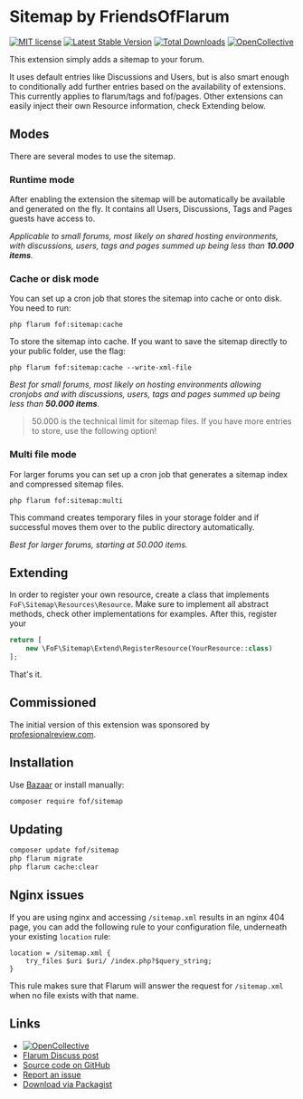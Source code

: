 # Sitemap by FriendsOfFlarum
[![MIT license](https://img.shields.io/badge/license-MIT-blue.svg)](https://github.com/FriendsOfFlarum/sitemap/blob/master/LICENSE.md) [![Latest Stable Version](https://img.shields.io/packagist/v/fof/sitemap.svg)](https://packagist.org/packages/fof/sitemap) [![Total Downloads](https://img.shields.io/packagist/dt/fof/sitemap.svg)](https://packagist.org/packages/fof/sitemap) [![OpenCollective](https://img.shields.io/badge/opencollective-fof-blue.svg)](https://opencollective.com/fof/donate)

This extension simply adds a sitemap to your forum.

It uses default entries like Discussions and Users, but is also smart enough to conditionally add further entries
based on the availability of extensions. This currently applies to flarum/tags and fof/pages. Other extensions
can easily inject their own Resource information, check Extending below.

## Modes

There are several modes to use the sitemap.

### Runtime mode

After enabling the extension the sitemap will be automatically be available and generated on the fly. It contains
all Users, Discussions, Tags and Pages guests have access to.

_Applicable to small forums, most likely on shared hosting environments, with discussions, users, tags and pages summed
up being less than **10.000 items**._

### Cache or disk mode

You can set up a cron job that stores the sitemap into cache or onto disk. You need to run:

```
php flarum fof:sitemap:cache
```

To store the sitemap into cache. If you want to save the sitemap directly to your public folder, use the flag:

```
php flarum fof:sitemap:cache --write-xml-file
```

_Best for small forums, most likely on hosting environments allowing cronjobs and with discussions, users, tags and pages summed
up being less than **50.000 items**._

> 50.000 is the technical limit for sitemap files. If you have more entries to store, use the following option!

### Multi file mode

For larger forums you can set up a cron job that generates a sitemap index and compressed sitemap files.

```
php flarum fof:sitemap:multi
```

This command creates temporary files in your storage folder and if successful moves them over to the public
directory automatically.

_Best for larger forums, starting at 50.000 items._

## Extending

In order to register your own resource, create a class that implements `FoF\Sitemap\Resources\Resource`. Make sure
to implement all abstract methods, check other implementations for examples. After this, register your 

```php
return [
    new \FoF\Sitemap\Extend\RegisterResource(YourResource::class)
];
```
That's it.

## Commissioned

The initial version of this extension was sponsored by [profesionalreview.com](https://www.profesionalreview.com/).

## Installation

Use [Bazaar](https://discuss.flarum.org/d/5151) or install manually:

```bash
composer require fof/sitemap
```

## Updating

```bash
composer update fof/sitemap
php flarum migrate
php flarum cache:clear
```

## Nginx issues

If you are using nginx and accessing `/sitemap.xml` results in an nginx 404 page, you can add the following rule to your configuration file, underneath your existing `location` rule:

```
location = /sitemap.xml {
    try_files $uri $uri/ /index.php?$query_string;
}
```

This rule makes sure that Flarum will answer the request for `/sitemap.xml` when no file exists with that name.

## Links

- [![OpenCollective](https://img.shields.io/badge/donate-friendsofflarum-44AEE5?style=for-the-badge&logo=open-collective)](https://opencollective.com/fof/donate)
- [Flarum Discuss post](https://discuss.flarum.org/d/14941)
- [Source code on GitHub](https://github.com/FriendsOfFlarum/sitemap)
- [Report an issue](https://github.com/FriendsOFflarum/sitemap/issues)
- [Download via Packagist](https://packagist.org/packages/fof/sitemap)
